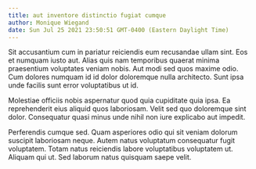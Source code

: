 ```yaml
---
title: aut inventore distinctio fugiat cumque
author: Monique Wiegand
date: Sun Jul 25 2021 23:50:51 GMT-0400 (Eastern Daylight Time)
---
```

Sit accusantium cum in pariatur reiciendis eum recusandae ullam sint. Eos et numquam iusto aut. Alias quis nam temporibus quaerat minima praesentium voluptates veniam nobis. Aut modi sed quos maxime odio. Cum dolores numquam id id dolor doloremque nulla architecto. Sunt ipsa unde facilis sunt error voluptatibus ut id.

 Molestiae officiis nobis aspernatur quod quia cupiditate quia ipsa. Ea reprehenderit eius aliquid quos laboriosam. Velit sed quo doloremque sint dolor. Consequatur quasi minus unde nihil non iure explicabo aut impedit.

 Perferendis cumque sed. Quam asperiores odio qui sit veniam dolorum suscipit laboriosam neque. Autem natus voluptatum consequatur fugit voluptatem. Totam natus reiciendis labore voluptatibus voluptatem ut. Aliquam qui ut. Sed laborum natus quisquam saepe velit.